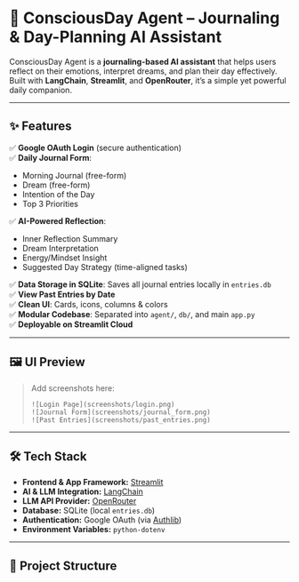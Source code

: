 # 🌅 ConsciousDay Agent – Journaling & Day-Planning AI Assistant  

ConsciousDay Agent is a **journaling-based AI assistant** that helps users reflect on their emotions, interpret dreams, and plan their day effectively. Built with **LangChain**, **Streamlit**, and **OpenRouter**, it’s a simple yet powerful daily companion.  

---

## **✨ Features**

✅ **Google OAuth Login** (secure authentication)  
✅ **Daily Journal Form**:  
   - Morning Journal (free-form)  
   - Dream (free-form)  
   - Intention of the Day  
   - Top 3 Priorities  

✅ **AI-Powered Reflection**:  
   - Inner Reflection Summary  
   - Dream Interpretation  
   - Energy/Mindset Insight  
   - Suggested Day Strategy (time-aligned tasks)  

✅ **Data Storage in SQLite**: Saves all journal entries locally in `entries.db`  
✅ **View Past Entries by Date**  
✅ **Clean UI**: Cards, icons, columns & colors  
✅ **Modular Codebase**: Separated into `agent/`, `db/`, and main `app.py`  
✅ **Deployable on Streamlit Cloud**  

---

## **🖼️ UI Preview**

> Add screenshots here:
> ```
> ![Login Page](screenshots/login.png)
> ![Journal Form](screenshots/journal_form.png)
> ![Past Entries](screenshots/past_entries.png)
> ```

---

## **🛠 Tech Stack**

- **Frontend & App Framework:** [Streamlit](https://streamlit.io/)  
- **AI & LLM Integration:** [LangChain](https://www.langchain.com/)  
- **LLM API Provider:** [OpenRouter](https://openrouter.ai/)  
- **Database:** SQLite (local `entries.db`)  
- **Authentication:** Google OAuth (via [Authlib](https://docs.authlib.org/))  
- **Environment Variables:** `python-dotenv`  

---

## **📂 Project Structure**

